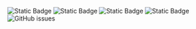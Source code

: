 ![Static Badge](https://img.shields.io/badge/blacklists-60-000000) ![Static Badge](https://img.shields.io/badge/blacklisted-2819747-cc0000) ![Static Badge](https://img.shields.io/badge/whitelisted-2244-00CC00) ![Static Badge](https://img.shields.io/badge/streaming_blacklist-28107-000000) ![GitHub issues](https://img.shields.io/github/issues/fabriziosalmi/blacklists)

